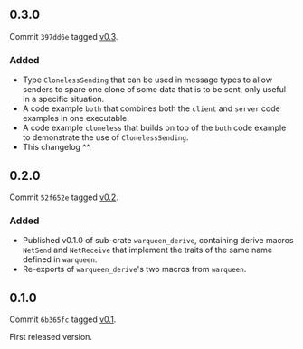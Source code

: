 
## 0.3.0

Commit `397dd6e` tagged [v0.3](https://github.com/anima-libera/warqueen/tree/v0.3).

### Added

- Type `ClonelessSending` that can be used in message types to allow senders to spare one clone of some data that is to be sent, only useful in a specific situation.
- A code example `both` that combines both the `client` and `server` code examples in one executable.
- A code example `cloneless` that builds on top of the `both` code example to demonstrate the use of `ClonelessSending`.
- This changelog ^^.

## 0.2.0

Commit `52f652e` tagged [v0.2](https://github.com/anima-libera/warqueen/tree/v0.2).

### Added

- Published v0.1.0 of sub-crate `warqueen_derive`, containing derive macros `NetSend` and `NetReceive` that implement the traits of the same name defined in `warqueen`.
- Re-exports of `warqueen_derive`'s two macros from `warqueen`.

## 0.1.0

Commit `6b365fc` tagged [v0.1](https://github.com/anima-libera/warqueen/tree/v0.1).

First released version.
